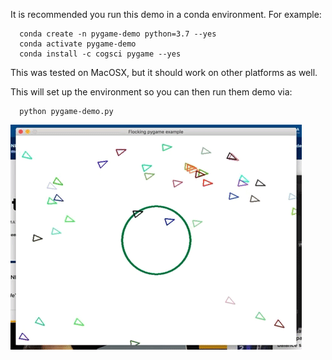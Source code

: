 It is recommended you run this demo in a conda environment. For example:
```
  conda create -n pygame-demo python=3.7 --yes
  conda activate pygame-demo
  conda install -c cogsci pygame --yes
```
This was tested on MacOSX, but it should work on other platforms as well.

This will set up the environment so you can then run them demo via:
```
  python pygame-demo.py
```
![Demo](https://github.com/kevroy314/pygame-demo/blob/master/demo.gif)
